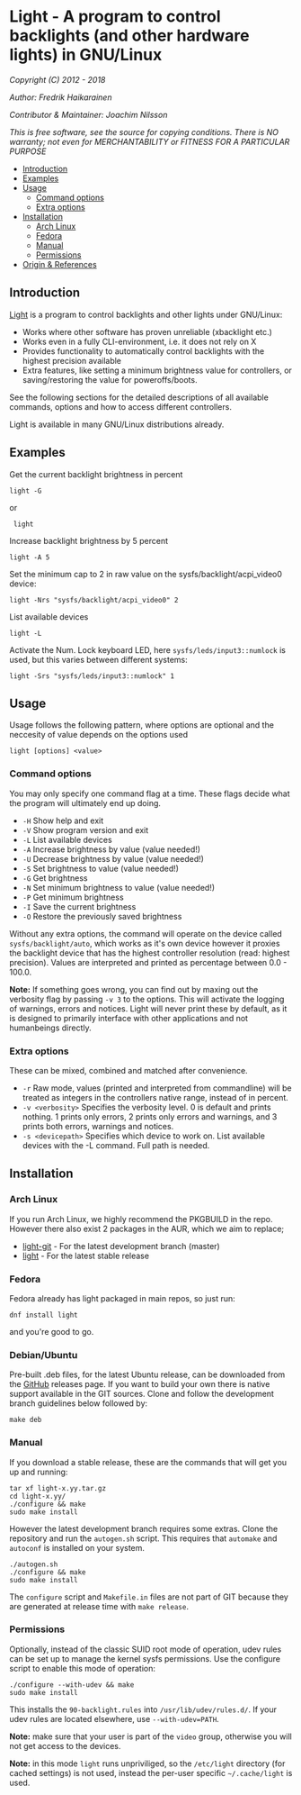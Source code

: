 Light - A program to control backlights (and other hardware lights) in GNU/Linux
==================================================

*Copyright (C) 2012 - 2018*

*Author: Fredrik Haikarainen*

*Contributor & Maintainer: Joachim Nilsson*

*This is free software, see the source for copying conditions.  There is NO warranty; not even for MERCHANTABILITY or FITNESS FOR A PARTICULAR PURPOSE*


- [Introduction](#introduction)
- [Examples](#examples)
- [Usage](#usage)
  - [Command options](#command-options)
  - [Extra options](#extra-options)
- [Installation](#installation)
  - [Arch Linux](#arch-linux)
  - [Fedora](#fedora)
  - [Manual](#manual)
  - [Permissions](#permissions)
- [Origin & References](#origin--references)


Introduction
------------

[Light][] is a program to control backlights and other lights under GNU/Linux:

* Works where other software has proven unreliable (xbacklight etc.)
* Works even in a fully CLI-environment, i.e. it does not rely on X
* Provides functionality to automatically control backlights with the highest precision available
* Extra features, like setting a minimum brightness value for controllers, or saving/restoring the value for poweroffs/boots.

See the following sections for the detailed descriptions of all available commands, options and how to access different controllers.

Light is available in many GNU/Linux distributions already.


Examples
--------

Get the current backlight brightness in percent

    light -G

or

     light

Increase backlight brightness by 5 percent

    light -A 5

Set the minimum cap to 2 in raw value on the sysfs/backlight/acpi_video0 device:

    light -Nrs "sysfs/backlight/acpi_video0" 2

List available devices

    light -L

Activate the Num. Lock keyboard LED, here `sysfs/leds/input3::numlock` is used, but this varies
between different systems:

    light -Srs "sysfs/leds/input3::numlock" 1


Usage
-----

Usage follows the following pattern, where options are optional and the neccesity of value depends on the options used
    
    light [options] <value>

### Command options

You may only specify one command flag at a time. These flags decide what the program will ultimately end up doing.

*  `-H` Show help and exit
*  `-V` Show program version and exit
*  `-L` List available devices
*  `-A` Increase brightness by value (value needed!)
*  `-U` Decrease brightness by value (value needed!)
*  `-S` Set brightness to value (value needed!)
*  `-G` Get brightness
*  `-N` Set minimum brightness to value (value needed!)
*  `-P` Get minimum brightness
*  `-I` Save the current brightness
*  `-O` Restore the previously saved brightness

Without any extra options, the command will operate on the device called `sysfs/backlight/auto`, which works as it's own device however it proxies the backlight device that has the highest controller resolution (read: highest precision). Values are interpreted and printed as percentage between 0.0 - 100.0.

**Note:** If something goes wrong, you can find out by maxing out the verbosity flag by passing `-v 3` to the options. This will activate the logging of warnings, errors and notices. Light will never print these by default, as it is designed to primarily interface with other applications and not humanbeings directly.

### Extra options

These can be mixed, combined and matched after convenience. 

* `-r` Raw mode, values (printed and interpreted from commandline) will be treated as integers in the controllers native range, instead of in percent.
* `-v <verbosity>` Specifies the verbosity level. 0 is default and prints nothing. 1 prints only errors, 2 prints only errors and warnings, and 3 prints both errors, warnings and notices.
* `-s <devicepath>` Specifies which device to work on. List available devices with the -L command. Full path is needed.


Installation
------------

### Arch Linux

If you run Arch Linux, we highly recommend the PKGBUILD in the repo. However there also exist 2 packages in the AUR, which we aim to replace;

* [light-git][] - For the latest development branch (master)
* [light][] - For the latest stable release


### Fedora

Fedora already has light packaged in main repos, so just run:

    dnf install light

and you're good to go.

### Debian/Ubuntu

Pre-built .deb files, for the latest Ubuntu release, can be downloaded
from the [GitHub][Light] releases page.  If you want to build your own
there is native support available in the GIT sources.  Clone and follow
the development branch guidelines below followed by:

    make deb

### Manual

If you download a stable release, these are the commands that will get you up and running:

    tar xf light-x.yy.tar.gz
    cd light-x.yy/
    ./configure && make
    sudo make install

However the latest development branch requires some extras. Clone the repository and run the `autogen.sh` script.  This requires that `automake` and `autoconf` is installed on your system.

    ./autogen.sh
    ./configure && make
    sudo make install

The `configure` script and `Makefile.in` files are not part of GIT because they are generated at release time with `make release`.


### Permissions

Optionally, instead of the classic SUID root mode of operation, udev rules can be set up to manage the kernel sysfs permissions.  Use the configure script to enable this mode of operation:

    ./configure --with-udev && make
    sudo make install

This installs the `90-backlight.rules` into `/usr/lib/udev/rules.d/`.
If your udev rules are located elsewhere, use `--with-udev=PATH`.

**Note:** make sure that your user is part of the `video` group, otherwise you will not get access to the devices.

**Note:** in this mode `light` runs unpriviliged, so the `/etc/light`
directory (for cached settings) is not used, instead the per-user
specific `~/.cache/light` is used.


[Light]:     https://github.com/haikarainen/light/
[light-git]: https://aur.archlinux.org/packages/light-git
[light]: https://aur.archlinux.org/packages/light
